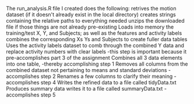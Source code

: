 The run_analysis.R file I created does the following:
retrives the motion dataset (if it doesn't already exist in the local directory)
creates strings containing the relative paths to everything needed
unzips the downloaded file if those things are not already pre-existing
Loads into memory the training/test X, Y, and Subjects; as well as the features and activity labels
combines the corresponding Xs Ys and Subjects to create fuller data tables
Uses the activity labels dataset to comb through the combined Y data and replace activity numbers with clear labels
-this step is important because it pre-accomplishes part 3 of the assignment
Combines all 3 data elements into one table, 
-thereby accomplishing step 1
Removes all columns from the combined dataset not pertaining to means and standard deviations
-accomplishes step 2
Renames a few columns to clarify their meaning
-accomplishes step 4
Writes the refined data to a file called tidyData.txt
Produces summary data writes it to a file called summaryData.txt
-accomplishes step 5
